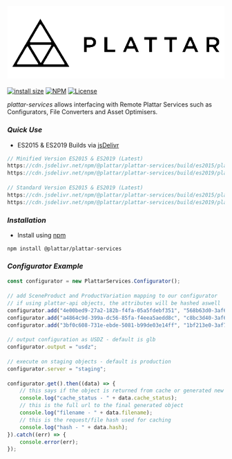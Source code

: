 <h3 align="center">
  <img src="graphics/logo.png?raw=true" alt="Plattar Logo" width="600">
</h3>

[![install size](https://packagephobia.com/badge?p=@plattar/plattar-services)](https://packagephobia.com/result?p=@plattar/plattar-services)
[![NPM](https://img.shields.io/npm/v/@plattar/plattar-services)](https://www.npmjs.com/package/@plattar/plattar-services)
[![License](https://img.shields.io/npm/l/@plattar/plattar-services)](https://www.npmjs.com/package/@plattar/plattar-services)

_plattar-services_ allows interfacing with Remote Plattar Services such as Configurators, File Converters and Asset Optimisers.

### _Quick Use_

-   ES2015 & ES2019 Builds via [jsDelivr](https://www.jsdelivr.com/)

```javascript
// Minified Version ES2015 & ES2019 (Latest)
https://cdn.jsdelivr.net/npm/@plattar/plattar-services/build/es2015/plattar-services.min.js
https://cdn.jsdelivr.net/npm/@plattar/plattar-services/build/es2019/plattar-services.min.js

// Standard Version ES2015 & ES2019 (Latest)
https://cdn.jsdelivr.net/npm/@plattar/plattar-services/build/es2015/plattar-services.js
https://cdn.jsdelivr.net/npm/@plattar/plattar-services/build/es2019/plattar-services.js
```

### _Installation_

-   Install using [npm](https://www.npmjs.com/package/@plattar/plattar-services)

```console
npm install @plattar/plattar-services
```

### _Configurator Example_

```js
const configurator = new PlattarServices.Configurator();

// add SceneProduct and ProductVariation mapping to our configurator
// if using plattar-api objects, the attributes will be hashed aswell
configurator.add("4e00bed9-27a2-182b-f4fa-05a5fdebf351", "568b63d0-3af6-11e9-8543-4d96b548a86f");
configurator.add("a4864c9d-399a-dc56-85fa-f4eea5aedd8c", "c8bc3d40-3af6-11e9-8e4f-fb10e27e3a41");
configurator.add("3bf0c608-731e-ebde-5081-b99de03e14ff", "1bf213e0-3af7-11e9-bb39-dbde969e139c");

// output configuration as USDZ - default is glb
configurator.output = "usdz";

// execute on staging objects - default is production
configurator.server = "staging";

configurator.get().then((data) => {
    // this says if the object is returned from cache or generated new
    console.log("cache_status - " + data.cache_status);
    // this is the full url to the final generated object
    console.log("filename - " + data.filename);
    // this is the request/file hash used for caching
    console.log("hash - " + data.hash);
}).catch((err) => {
    console.error(err);
});

```
